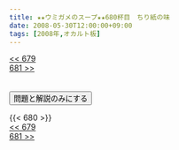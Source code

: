 ```yaml
---
title: ★★ウミガメのスープ★★680杯目　ちり紙の味
date: 2008-05-30T12:00:00+09:00
tags: [2008年,オカルト板]
---
```

<div class="th_left"><a href="../679"><< 679</a></div>
<div class="th_right"><a href="../681">681 >></a></div>
<br><br>
<script src="../../js/cupsoup.js"></script>
<form>
<input type="button" value="問題と解説のみにする" onClick="toggleCupsoup()">
</form>
{{< 680 >}}
<div class="th_left"><a href="../679"><< 679</a></div>
<div class="th_right"><a href="../681">681 >></a></div>